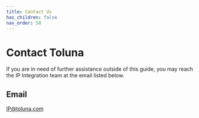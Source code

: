 ```yaml
---
title: Contact Us
has_children: false
nav_order: 50
---
```


# Contact Toluna

If you are in need of further assistance outside of this guide, you may reach the IP Integration team at the email listed below. 

## Email

IP@toluna.com

